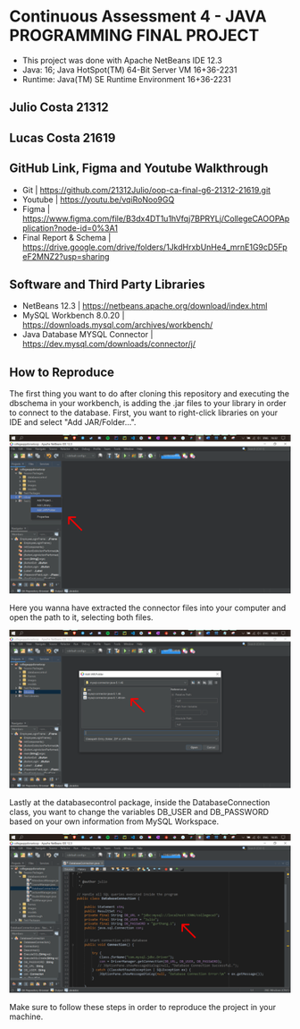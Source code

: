 # Continuous Assessment 4 - JAVA PROGRAMMING FINAL PROJECT 
* This project was done with Apache NetBeans IDE 12.3
* Java: 16; Java HotSpot(TM) 64-Bit Server VM 16+36-2231
* Runtime: Java(TM) SE Runtime Environment 16+36-2231

## Julio Costa 21312
## Lucas Costa 21619

## GitHub Link, Figma and Youtube Walkthrough
* Git | https://github.com/21312Julio/oop-ca-final-g6-21312-21619.git
* Youtube | https://youtu.be/vqiRoNoo9GQ
* Figma | https://www.figma.com/file/B3dx4DT1u1hVfqj7BPRYLj/CollegeCAOOPApplication?node-id=0%3A1
* Final Report & Schema | https://drive.google.com/drive/folders/1JkdHrxbUnHe4_mrnE1G9cD5FpeF2MNZ2?usp=sharing
 
## Software and Third Party Libraries
* NetBeans 12.3 | https://netbeans.apache.org/download/index.html
* MySQL Workbench 8.0.20 | https://downloads.mysql.com/archives/workbench/
* Java Database MYSQL Connector | https://dev.mysql.com/downloads/connector/j/

## How to Reproduce
The first thing you want to do after cloning this repository and executing the dbschema in your workbench, is adding the .jar files to your library in order to 
connect to the database. First, you want to right-click libraries on your IDE and select "Add JAR/Folder...".

![](/src/walkthrough/first.png)

Here you wanna have extracted the connector files into your computer and open the path to it, selecting both files.

![](/src/walkthrough/second.png)

Lastly at the databasecontrol package, inside the DatabaseConnection class, you want to change the variables DB_USER
and DB_PASSWORD based on your own information from MySQL Workspace. 

![](/src/walkthrough/third.png)

Make sure to follow these steps in order to reproduce the project in your machine.

